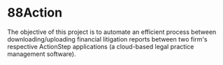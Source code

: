 # 88Action
The objective of this project is to automate an efficient process between downloading/uploading financial litigation reports between two firm's respective ActionStep applications (a cloud-based legal practice management software).
